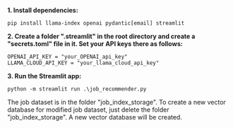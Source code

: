 **1. Install dependencies:**
   ```
   pip install llama-index openai pydantic[email] streamlit
   ```

**2. Create a folder ".streamlit" in the root directory and create a "secrets.toml" file in it. Set your API keys there as follows:**
   ```
   OPENAI_API_KEY = "your_OPENAI_api_key"
   LLAMA_CLOUD_API_KEY = "your_llama_cloud_api_key"
   ```

**3. Run the Streamlit app:**
   ```
   python -m streamlit run .\job_recommender.py  
   ```
The job dataset is in the folder "job_index_storage". To create a new vector database for modified job dataset, just delete the folder "job_index_storage". A new vector database will be created. 

